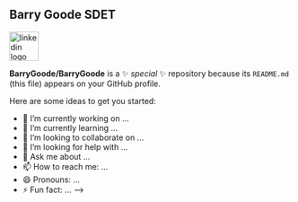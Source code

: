 ## Barry Goode SDET 
<!--
Social Media Links
-->
<!-- 
      <img src="https://github.com/BarryGoode/BarryGoode/blob/main/LinkedInIcon.png" width="52" height="52" alt="linkedin logo"  />
-->
<div align="left">
  <a href="https://www.linkedin.com/in/barry-t-goode/" target="_blank">
    <img src="https://cdn.jsdelivr.net/gh/devicons/devicon@latest/icons/linkedin/linkedin-original.svg" width="52" height="52" alt="linkedin logo" />
  </a>
</div>


**BarryGoode/BarryGoode** is a ✨ _special_ ✨ repository because its `README.md` (this file) appears on your GitHub profile.

Here are some ideas to get you started:

- 🔭 I’m currently working on ...
- 🌱 I’m currently learning ...
- 👯 I’m looking to collaborate on ...
- 🤔 I’m looking for help with ...
- 💬 Ask me about ...
- 📫 How to reach me: ...
- 😄 Pronouns: ...
- ⚡ Fun fact: ...
-->
